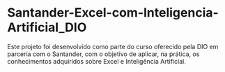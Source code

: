# Santander-Excel-com-Inteligencia-Artificial_DIO
Este projeto foi desenvolvido como parte do curso oferecido pela DIO em parceria com o Santander, com o objetivo de aplicar, na prática, os conhecimentos adquiridos sobre Excel e Inteligência Artificial.

